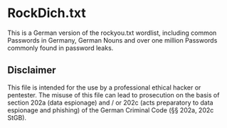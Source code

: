# RockDich.txt
This is a German version of the rockyou.txt wordlist, including common Passwords in Germany, German Nouns and over one million Passwords commonly found in password leaks.

## Disclaimer
This file is intended for the use by a professional ethical hacker or pentester. The misuse of this file can lead to prosecution on the basis of section 202a (data espionage) and / or 202c (acts preparatory to data espionage and phishing) of the German Criminal Code (§§ 202a, 202c StGB).
